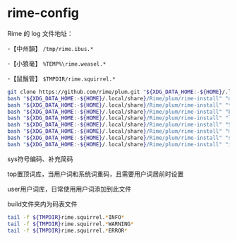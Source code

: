 # rime-config

Rime 的 log 文件地址：

-【中州韻】 `/tmp/rime.ibus.*`

-【小狼毫】 `%TEMP%\rime.weasel.*`

-【鼠鬚管】 `$TMPDIR/rime.squirrel.*`

```sh
git clone https://github.com/rime/plum.git "${XDG_DATA_HOME:-${HOME}/.local/share}/Rime/plum"
bash "${XDG_DATA_HOME:-${HOME}/.local/share}/Rime/plum/rime-install" "double-pinyin"
bash "${XDG_DATA_HOME:-${HOME}/.local/share}/Rime/plum/rime-install" "terra-pinyin"
bash "${XDG_DATA_HOME:-${HOME}/.local/share}/Rime/plum/rime-install" "biopolyhedron/rime-jap-poly"
bash "${XDG_DATA_HOME:-${HOME}/.local/share}/Rime/plum/rime-install" "lotem/rime-kana"
bash "${XDG_DATA_HOME:-${HOME}/.local/share}/Rime/plum/rime-install" "Selaube/rime-jp_sela"
bash "${XDG_DATA_HOME:-${HOME}/.local/share}/Rime/plum/rime-install" "m13253/rime-nihongo-romaji"
bash "${XDG_DATA_HOME:-${HOME}/.local/share}/Rime/plum/rime-install" "sgalal/rime-kunyomi"
bash "${XDG_DATA_HOME:-${HOME}/.local/share}/Rime/plum/rime-install" "issenn/rime-config@master/brglng-packages.conf"
```

sys符号编码、补充简码

top置顶词库，当用户词和系统词重码，且需要用户词居前时设置

user用户词库，日常使用用户词添加到此文件

build文件夹内为码表文件

```sh
tail -f ${TMPDIR}rime.squirrel.*INFO*
tail -f ${TMPDIR}rime.squirrel.*WARNING*
tail -f ${TMPDIR}rime.squirrel.*ERROR*
```
